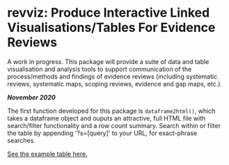 # revviz: Produce Interactive Linked Visualisations/Tables For Evidence Reviews

A work in progress. This package will provide a suite of data and table visualisation and analysis tools to support communication of the process/methods and findings of evidence reviews (including systematic reviews, systematic maps, scoping reviews, evidence and gap maps, etc.).

***November 2020***

The first function developed for this package is `dataframe2html()`, which takes a dataframe object and ouputs an attractive, full HTML file with search/filter functionality and a row count summary. Search within or filter the table by appending '?s=[query]' to your URL, for exact-phrase searches.

[See the example table here.](https://eviemsm4.github.io/tabletemplate.html)
